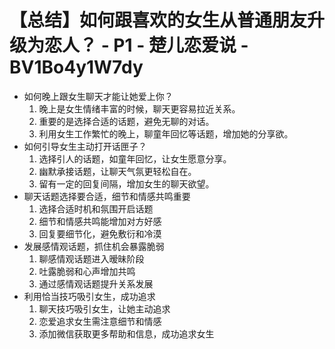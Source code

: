 # 【总结】如何跟喜欢的女生从普通朋友升级为恋人？ - P1 - 楚儿恋爱说 - BV1Bo4y1W7dy

-   如何晚上跟女生聊天才能让她爱上你？
    1.  晚上是女生情绪丰富的时候，聊天更容易拉近关系。
    2.  重要的是选择合适的话题，避免无聊的对话。
    3.  利用女生工作繁忙的晚上，聊童年回忆等话题，增加她的分享欲。
-   如何引导女生主动打开话匣子？
    1.  选择引人的话题，如童年回忆，让女生愿意分享。
    2.  幽默承接话题，让聊天气氛更轻松自在。
    3.  留有一定的回复间隔，增加女生的聊天欲望。
-   聊天话题选择要合适，细节和情感共鸣重要
    1.  选择合适时机和氛围开启话题
    2.  细节和情感共鸣能增加对方好感
    3.  回复要细节化，避免敷衍和冷漠
-   发展感情观话题，抓住机会暴露脆弱
    1.  聊感情观话题进入暧昧阶段
    2.  吐露脆弱和心声增加共鸣
    3.  通过感情观话题提升关系发展
-   利用恰当技巧吸引女生，成功追求
    1.  聊天技巧吸引女生，让她主动追求
    2.  恋爱追求女生需注意细节和情感
    3.  添加微信获取更多帮助和信息，成功追求女生